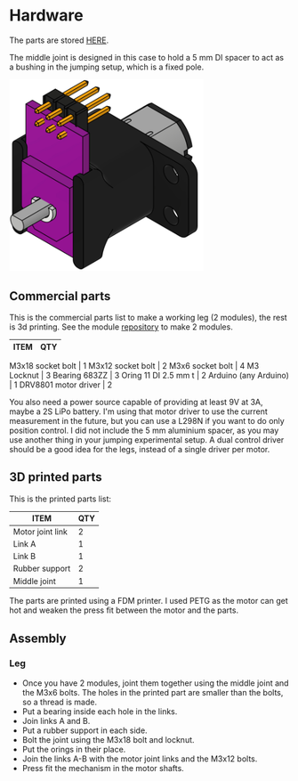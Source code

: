 # Hardware

The parts are stored [HERE](https://grabcad.com/library/jumping-robot-leg-1).

The middle joint is designed in this case to hold a 5 mm DI spacer to act as a bushing in the jumping setup, which is a fixed pole.

<img src="/imgs/module.png" width="350">

## Commercial parts

This is the commercial parts list to make a working leg (2 modules), the rest is 3d printing. See the module [repository](https://github.com/jkugalde/N20-Servo-Module) to make 2 modules. 

 ITEM              | QTY
 ---------------------------   | ------------

 M3x18 socket bolt | 1
 M3x12 socket bolt | 2
 M3x6 socket bolt | 4
 M3 Locknut | 3
 Bearing 683ZZ | 3
 Oring 11 DI 2.5 mm t | 2
 Arduino (any Arduino) | 1 
 DRV8801 motor driver | 2

 You also need a power source capable of providing at least 9V at 3A, maybe a 2S LiPo battery. I'm using that motor driver to use the current measurement in the future, but you can use a L298N if you want to do only position control. I did not include the 5 mm aluminium spacer, as you may use another thing in your jumping experimental setup. A dual control driver should be a good idea for the legs, instead of a single driver per motor.

 ## 3D printed parts

 This is the printed parts list:

  ITEM              | QTY
 ---------------------------   | ------------
 Motor joint link | 2
 Link A | 1
 Link B | 1
 Rubber support | 2
 Middle joint | 1

 The parts are printed using a FDM printer. I used PETG as the motor can get hot and weaken the press fit between the motor and the parts. 

 ## Assembly

### Leg

- Once you have 2 modules, joint them together using the middle joint and the M3x6 bolts. The holes in the printed part are smaller than the bolts, so a thread is made.
- Put a bearing inside each hole in the links.
- Join links A and B.
- Put a rubber support in each side.
- Bolt the joint using the M3x18 bolt and locknut. 
- Put the orings in their place.
- Join the links A-B with the motor joint links and the M3x12 bolts.
- Press fit the mechanism in the motor shafts.
